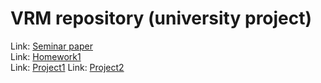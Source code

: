 # VRM repository (university project)
Link: [Seminar paper](https://github.com/htha98/VRM/tree/main/paper)  
Link: [Homework1](https://github.com/htha98/VRM/tree/main/homework/homework1)  
Link: [Project1](https://github.com/htha98/VRM/tree/main/project1)
Link: [Project2](https://github.com/htha98/VRM/tree/main/project2)

